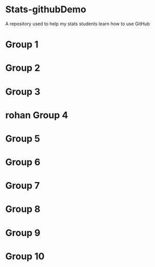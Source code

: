 # Stats-githubDemo
A repository used to help my stats students learn how to use GitHub

Group 1
===

Group 2
===

Group 3
===
rohan
Group 4
===

Group 5
===

Group 6
===

Group 7
===

Group 8
===

Group 9
===

Group 10
===
